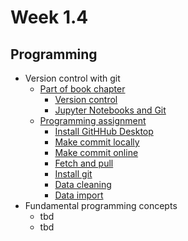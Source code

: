 # Week 1.4

<!---

## Univariate Distributions

- [Book theory](./probability/Reminder_intro)
  - [](./probability/PDF_CDF)
  - [](./probability/empirical)
  - [](./probability/Param_distr.html)
  - [](./probability/fitting.html)
  - [](./probability/Loc-scale.ipynb)
- Lecture slides
- [Workshop assignment](https://tudelft-mude.github.io/workbook-2025/assignments/WS1.4/README.html)
- [Group assignment](https://tudelft-mude.github.io/workbook-2025/assignments/GA1.4/README.html)
- Fundamental concepts
  - tbd

-->

## Programming

- Version control with git
  - [Part of book chapter](https://mude.citg.tudelft.nl/book/2025/programming/week_1_4.html)
    - [Version control](https://mude.citg.tudelft.nl/book/2025/_git/github.com_TeachBooks_learn-programming/mude-2025/book/version_control/version_control.html)
    - [Jupyter Notebooks and Git](https://mude.citg.tudelft.nl/book/2025/_git/github.com_TeachBooks_learn-programming/mude-2025/book/version_control/notebooks.html)
  - [Programming assignment](https://mude.citg.tudelft.nl/workbook-2025/assignments/PA1.4/README.html)
    - [Install GitHHub Desktop](https://mude.citg.tudelft.nl/workbook-2025/assignments/PA1.4/1_install_github_desktop.html)
    - [Make commit locally](https://mude.citg.tudelft.nl/workbook-2025/assignments/PA1.4/2_commit_local.html)
    - [Make commit online](https://mude.citg.tudelft.nl/workbook-2025/assignments/PA1.4/3_commit_online.html)
    - [Fetch and pull](https://mude.citg.tudelft.nl/workbook-2025/assignments/PA1.4/4_fetch_pull.html)
    - [Install git](https://mude.citg.tudelft.nl/workbook-2025/assignments/PA1.4/5_install_git.html)
    - [Data cleaning](https://mude.citg.tudelft.nl/workbook-2025/assignments/PA1.4/6_data_cleaning.html)
    - [Data import](https://mude.citg.tudelft.nl/workbook-2025/assignments/PA1.4/7_data_import.html)
- Fundamental programming concepts
  - tbd
  - tbd